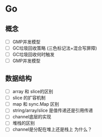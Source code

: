 # Go

## 概念
- [ ] GMP并发模型
- [ ] GC垃圾回收策略 (三色标记法+混合写屏障)
- [ ] GC垃圾回收何时触发
- [ ] GMP并发模型

## 数据结构
- [ ] array 和 slice的区别
- [ ] slice 的扩容机制
- [ ] map 和 sync.Map 区别
- [ ] string/array/slice 是值传递还是引用传递
- [ ] channel底层的实现
- [ ] 堆栈的区别
- [ ] channel是分配在堆上还是栈上 为什么？